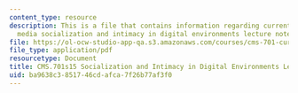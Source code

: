 ```yaml
---
content_type: resource
description: This is a file that contains information regarding current debates in
  media socialization and intimacy in digital environments lecture notes.
file: https://ol-ocw-studio-app-qa.s3.amazonaws.com/courses/cms-701-current-debates-in-media-spring-2015/ba9638c3851746cdafca7f26b77af3f0_MITCMS_701S15_Socializtion.pdf
file_type: application/pdf
resourcetype: Document
title: CMS.701s15 Socialization and Intimacy in Digital Environments Lecture Notes
uid: ba9638c3-8517-46cd-afca-7f26b77af3f0
---
```

